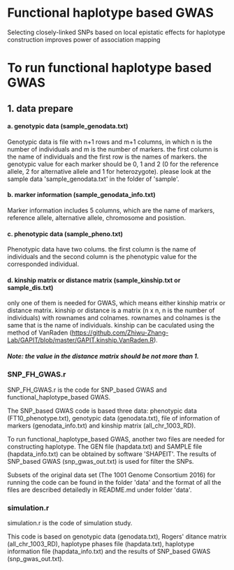 # Functional haplotype based GWAS
Selecting closely-linked SNPs based on local epistatic effects for haplotype construction improves power of association mapping

# To run functional haplotype based GWAS

## 1. data prepare

#### a. genotypic data (sample_genodata.txt)

Genotypic data is file with n+1 rows and m+1 columns, in which n is the number of individuals and m is the number of markers.
the first column is the name of individuals and the first row is the names of markers.
the genotypic value for each marker should be 0, 1 and 2 (0 for the reference allele, 2 for alternative allele and 1 for heterozygote). please look at the sample data 'sample_genodata.txt' in the folder of 'sample'.

#### b. marker information (sample_genodata_info.txt)

Marker information includes 5 columns, which are the name of markers, reference allele, alternative allele, chromosome and posistion.

#### c. phenotypic data (sample_pheno.txt)

Phenotypic data have two colums. the first column is the name of individuals and the second column is the phenotypic value for the corresponded individual.

#### d. kinship matrix or distance matrix (sample_kinship.txt or sample_dis.txt)

only one of them is needed for GWAS, which means either kinship matrix or distance matrix.
kinship or distance is a matrix (n x n, n is the number of individuals) with rownames and colnames. rownames and colnames is the same that is the name of individuals. kinship can be caculated using the method of VanRaden (https://github.com/Zhiwu-Zhang-Lab/GAPIT/blob/master/GAPIT.kinship.VanRaden.R). 

##### Note: the value in the distance matrix should be not more than 1.


### SNP_FH_GWAS.r
SNP_FH_GWAS.r is the code for SNP_based GWAS and functional_haplotype_based GWAS.

The SNP_based GWAS code is based three data: phenotypic data (FT10_phenotype.txt), genotypic data (genodata.txt), file of information of markers (genodata_info.txt) and kinship matrix (all_chr_1003_RD). 

To run functional_haplotype_based GWAS, another two files are needed for constructing haplotype. The GEN file (hapdata.txt) and SAMPLE file (hapdata_info.txt) can be obtained by software 'SHAPEIT'. The results of SNP_based GWAS (snp_gwas_out.txt) is used for filter the SNPs.
 
Subsets of the original data set (The 1001 Genome Consortium 2016) for running the code can be found in the folder 'data' and the format of all the files are described detailedly in README.md under folder 'data'.


### simulation.r
simulation.r is the code of simulation study.

This code is based on genotypic data (genodata.txt), Rogers' ditance matrix  (all_chr_1003_RD), haplotype phases file (hapdata.txt), haplotype information file (hapdata_info.txt) and the results of SNP_based GWAS (snp_gwas_out.txt).


